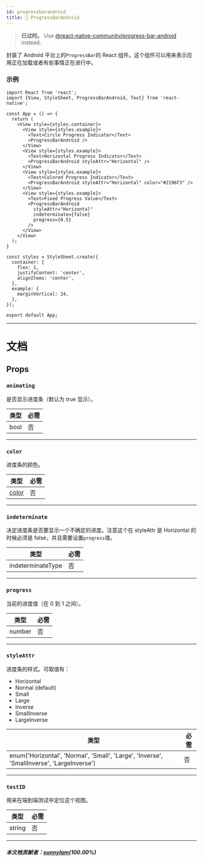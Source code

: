```yaml
---
id: progressbarandroid
title: 🚧 ProgressBarAndroid
---
```


> **已过时。** Use [@react-native-community/progress-bar-android](https://github.com/react-native-community/progress-bar-android) instead.

封装了 Android 平台上的`ProgressBar`的 React 组件。这个组件可以用来表示应用正在加载或者有些事情正在进行中。

### 示例

```SnackPlayer name=ProgressBarAndroid&supportedPlatforms=android
import React from 'react';
import {View, StyleSheet, ProgressBarAndroid, Text} from 'react-native';

const App = () => {
  return (
    <View style={styles.container}>
      <View style={styles.example}>
        <Text>Circle Progress Indicator</Text>
        <ProgressBarAndroid />
      </View>
      <View style={styles.example}>
        <Text>Horizontal Progress Indicator</Text>
        <ProgressBarAndroid styleAttr="Horizontal" />
      </View>
      <View style={styles.example}>
        <Text>Colored Progress Indicator</Text>
        <ProgressBarAndroid styleAttr="Horizontal" color="#2196F3" />
      </View>
      <View style={styles.example}>
        <Text>Fixed Progress Value</Text>
        <ProgressBarAndroid
          styleAttr="Horizontal"
          indeterminate={false}
          progress={0.5}
        />
      </View>
    </View>
  );
}

const styles = StyleSheet.create({
  container: {
    flex: 1,
    justifyContent: 'center',
    alignItems: 'center',
  },
  example: {
    marginVertical: 24,
  },
});

export default App;
```

---

# 文档

## Props

### `animating`

是否显示进度条（默认为 true 显示）。

| 类型 | 必需 |
| ---- | ---- |
| bool | 否   |

---

### `color`

进度条的颜色。

| 类型               | 必需 |
| ------------------ | ---- |
| [color](colors.md) | 否   |

---

### `indeterminate`

决定进度条是否要显示一个不确定的进度。注意这个在 styleAttr 是 Horizontal 的时候必须是 false，并且需要设置`progress`值。

| 类型              | 必需 |
| ----------------- | ---- |
| indeterminateType | 否   |

---

### `progress`

当前的进度值（在 0 到 1 之间）。

| 类型   | 必需 |
| ------ | ---- |
| number | 否   |

---

### `styleAttr`

进度条的样式。可取值有：

- Horizontal
- Normal (default)
- Small
- Large
- Inverse
- SmallInverse
- LargeInverse

| 类型                                                                                      | 必需 |
| ----------------------------------------------------------------------------------------- | ---- |
| enum('Horizontal', 'Normal', 'Small', 'Large', 'Inverse', 'SmallInverse', 'LargeInverse') | 否   |

---

### `testID`

用来在端到端测试中定位这个视图。

| 类型   | 必需 |
| ------ | ---- |
| string | 否   |

---

##### 本文档贡献者：[sunnylqm](https://github.com/search?q=sunnylqm&type=Users)(100.00%)
